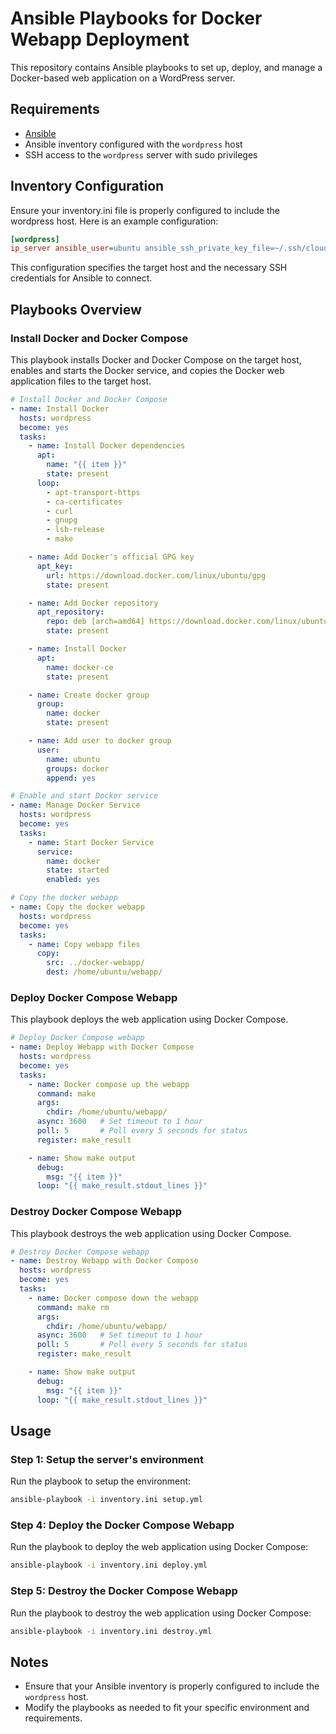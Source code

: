 # Ansible Playbooks for Docker Webapp Deployment

This repository contains Ansible playbooks to set up, deploy, and manage a Docker-based web application on a WordPress server.

## Requirements

- [Ansible](https://docs.ansible.com/ansible/latest/installation_guide/intro_installation.html)
- Ansible inventory configured with the `wordpress` host
- SSH access to the `wordpress` server with sudo privileges

## Inventory Configuration

Ensure your inventory.ini file is properly configured to include the wordpress host. Here is an example configuration:

```ini
[wordpress]
ip_server ansible_user=ubuntu ansible_ssh_private_key_file=~/.ssh/cloud-key.pem
```

This configuration specifies the target host and the necessary SSH credentials for Ansible to connect.


## Playbooks Overview

### Install Docker and Docker Compose

This playbook installs Docker and Docker Compose on the target host, enables and starts the Docker service, and copies the Docker web application files to the target host.

```yaml
# Install Docker and Docker Compose
- name: Install Docker
  hosts: wordpress
  become: yes
  tasks:
    - name: Install Docker dependencies
      apt:
        name: "{{ item }}"
        state: present
      loop:
        - apt-transport-https
        - ca-certificates
        - curl
        - gnupg
        - lsb-release
        - make

    - name: Add Docker's official GPG key
      apt_key:
        url: https://download.docker.com/linux/ubuntu/gpg
        state: present

    - name: Add Docker repository
      apt_repository:
        repo: deb [arch=amd64] https://download.docker.com/linux/ubuntu {{ ansible_distribution_release }} stable
        state: present

    - name: Install Docker
      apt:
        name: docker-ce
        state: present

    - name: Create docker group
      group:
        name: docker
        state: present

    - name: Add user to docker group
      user:
        name: ubuntu
        groups: docker
        append: yes

# Enable and start Docker service
- name: Manage Docker Service
  hosts: wordpress
  become: yes
  tasks:
    - name: Start Docker Service
      service:
        name: docker
        state: started
        enabled: yes

# Copy the docker webapp
- name: Copy the docker webapp
  hosts: wordpress
  become: yes
  tasks:
    - name: Copy webapp files
      copy:
        src: ../docker-webapp/
        dest: /home/ubuntu/webapp/
```

### Deploy Docker Compose Webapp

This playbook deploys the web application using Docker Compose.

```yaml
# Deploy Docker Compose webapp
- name: Deploy Webapp with Docker Compose
  hosts: wordpress
  become: yes
  tasks:
    - name: Docker compose up the webapp
      command: make
      args:
        chdir: /home/ubuntu/webapp/
      async: 3600   # Set timeout to 1 hour
      poll: 5       # Poll every 5 seconds for status
      register: make_result

    - name: Show make output
      debug:
        msg: "{{ item }}"
      loop: "{{ make_result.stdout_lines }}"
```

### Destroy Docker Compose Webapp

This playbook destroys the web application using Docker Compose.

```yaml
# Destroy Docker Compose webapp
- name: Destroy Webapp with Docker Compose
  hosts: wordpress
  become: yes
  tasks:
    - name: Docker compose down the webapp
      command: make rm
      args:
        chdir: /home/ubuntu/webapp/
      async: 3600   # Set timeout to 1 hour
      poll: 5       # Poll every 5 seconds for status
      register: make_result

    - name: Show make output
      debug:
        msg: "{{ item }}"
      loop: "{{ make_result.stdout_lines }}"
```

## Usage

### Step 1: Setup the server's environment

Run the playbook to setup the environment:

```sh
ansible-playbook -i inventory.ini setup.yml
```

### Step 4: Deploy the Docker Compose Webapp

Run the playbook to deploy the web application using Docker Compose:

```sh
ansible-playbook -i inventory.ini deploy.yml
```

### Step 5: Destroy the Docker Compose Webapp

Run the playbook to destroy the web application using Docker Compose:

```sh
ansible-playbook -i inventory.ini destroy.yml
```

## Notes

- Ensure that your Ansible inventory is properly configured to include the `wordpress` host.
- Modify the playbooks as needed to fit your specific environment and requirements.
